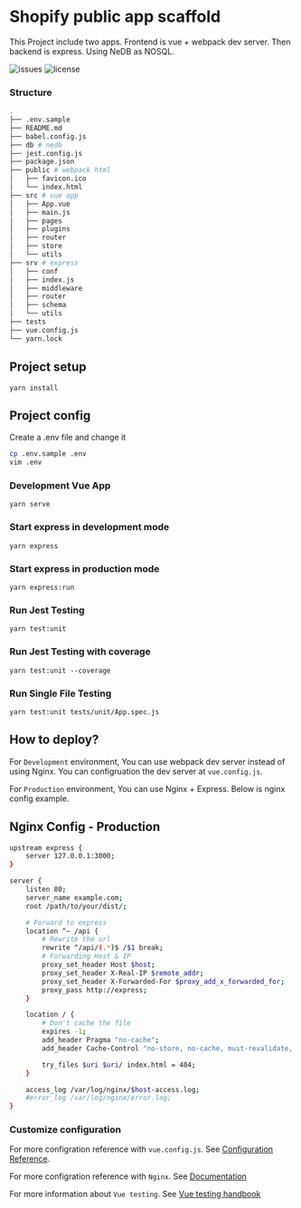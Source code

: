 # Shopify public app scaffold

This Project include two apps. Frontend is vue + webpack dev server. Then backend is express. Using NeDB as NOSQL.

![issues](https://img.shields.io/github/issues/leocxy/vue-cli-express.svg)
![license](https://img.shields.io/github/license/leocxy/vue-cli-express.svg)

### Structure

```sh
.
├── .env.sample
├── README.md
├── babel.config.js
├── db # nedb
├── jest.config.js
├── package.json
├── public # webpack html
│   ├── favicon.ico
│   └── index.html
├── src # vue app
│   ├── App.vue
│   ├── main.js
│   ├── pages
│   ├── plugins
│   ├── router
│   ├── store
│   └── utils
├── srv # express
│   ├── conf
│   ├── index.js
│   ├── middleware
│   ├── router
│   ├── schema
│   └── utils
├── tests
├── vue.config.js
└── yarn.lock
```

## Project setup
```
yarn install
```

## Project config

Create a .env file and change it
```sh
cp .env.sample .env
vim .env
```

### Development Vue App
```
yarn serve
```

### Start express in development mode
```
yarn express
```

### Start express in production mode
```
yarn express:run
```

### Run Jest Testing
```
yarn test:unit
```

### Run Jest Testing with coverage
```
yarn test:unit --coverage
```

### Run Single File Testing
```
yarn test:unit tests/unit/App.spec.js
```

## How to deploy?

For `Development` environment, You can use webpack dev server instead of using Nginx. You can configruation the dev server at `vue.config.js`.

For `Production` environment, You can use Nginx + Express. Below is nginx config example.

## Nginx Config - Production

```sh
upstream express {
	server 127.0.0.1:3000;
}

server {
	listen 80;
	server_name example.com;
	root /path/to/your/dist/;

	# Forward to express
	location ^~ /api {
		# Rewrite the url
		rewrite ^/api/(.*)$ /$1 break;
		# Forwarding Host & IP
		proxy_set_header Host $host;
	    proxy_set_header X-Real-IP $remote_addr;
		proxy_set_header X-Forwarded-For $proxy_add_x_forwarded_for;
	    proxy_pass http://express;
	}

	location / {
		# Don't cache the file
		expires -1;
		add_header Pragma "no-cache";
        add_header Cache-Control "no-store, no-cache, must-revalidate, post-check=0, pre-check=0";

        try_files $uri $uri/ index.html = 404;
	}

	access_log /var/log/nginx/$host-access.log;
	#error_log /var/log/nginx/error.log;
}
```

### Customize configuration

For more configration reference with `vue.config.js`. See [Configuration Reference](https://cli.vuejs.org/config/).

For more configration reference with `Nginx`. See [Documentation](https://docs.nginx.com/)

For more information about `Vue testing`. See [Vue testing handbook](https://lmiller1990.github.io/vue-testing-handbook/simulating-user-input.html#a-real-world-example)